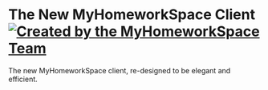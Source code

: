 # The New MyHomeworkSpace Client [![Created by the MyHomeworkSpace Team](https://img.shields.io/badge/Created%20by-MyHomeworkSpace%20Team-3698dc.svg)](https://github.com/MyHomeworkSpace)
The new MyHomeworkSpace client, re-designed to be elegant and efficient.
